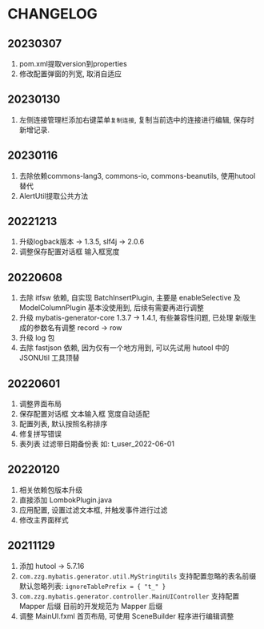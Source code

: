 # CHANGELOG

## 20230307

1. pom.xml提取version到properties
2. 修改配置弹窗的列宽, 取消自适应

## 20230130

1. 左侧连接管理栏添加右键菜单`复制连接`, 复制当前选中的连接进行编辑, 保存时新增记录.

## 20230116

1. 去除依赖commons-lang3, commons-io, commons-beanutils, 使用hutool替代
2. AlertUtil提取公共方法

## 20221213

1. 升级logback版本 -> 1.3.5, slf4j -> 2.0.6
2. 调整保存配置对话框 输入框宽度

## 20220608

1. 去除 itfsw 依赖, 自实现 BatchInsertPlugin, 主要是 enableSelective 及 ModelColumnPlugin 基本没使用到, 后续有需要再进行调整
2. 升级 mybatis-generator-core 1.3.7 -> 1.4.1, 有些兼容性问题, 已处理
   新版生成的参数名有调整 record -> row
3. 升级 log 包
4. 去除 fastjson 依赖, 因为仅有一个地方用到, 可以先试用 hutool 中的 JSONUtil 工具顶替

## 20220601

1. 调整界面布局
2. 保存配置对话框 文本输入框 宽度自动适配
3. 配置列表, 默认按照名称排序
4. 修复拼写错误
5. 表列表 过滤带日期备份表 如: t_user_2022-06-01

## 20220120

1. 相关依赖包版本升级
2. 直接添加 LombokPlugin.java
3. 应用配置, 设置过滤文本框, 并触发事件进行过滤
4. 修改主界面样式

## 20211129

1. 添加 hutool -> 5.7.16
2. `com.zzg.mybatis.generator.util.MyStringUtils` 支持配置忽略的表名前缀
   默认忽略列表: `ignoreTablePrefix = { "t_" }`
3. `com.zzg.mybatis.generator.controller.MainUIController` 支持配置 Mapper 后缀
   目前的开发规范为 Mapper 后缀
4. 调整 MainUI.fxml 首页布局, 可使用 SceneBuilder 程序进行编辑调整
